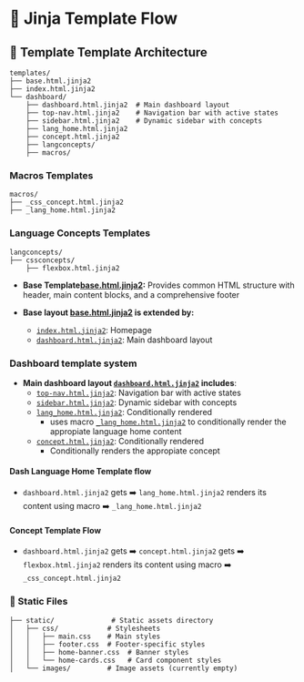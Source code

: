 # 🪭 Jinja Template Flow

## 📰 Template Template Architecture
```
templates/
├── base.html.jinja2          
├── index.html.jinja2          
└── dashboard/                
    ├── dashboard.html.jinja2  # Main dashboard layout
    ├── top-nav.html.jinja2    # Navigation bar with active states
    ├── sidebar.html.jinja2    # Dynamic sidebar with concepts
    ├── lang_home.html.jinja2
    ├── concept.html.jinja2
    ├── langconcepts/
    ├── macros/
```

### Macros Templates
    macros/
    ├── _css_concept.html.jinja2
    ├── _lang_home.html.jinja2


### Language Concepts Templates
    langconcepts/
    ├── cssconcepts/
        ├── flexbox.html.jinja2

- **Base Template[base.html.jinja2](./templates/base.html.jinja2):** Provides common HTML structure with header, main content blocks, and a comprehensive footer


- **Base layout [base.html.jinja2](./templates/base.html.jinja2) is extended by:**
    - [`index.html.jinja2`](./templates/index.html.jinja2): Homepage
    - [`dashboard.html.jinja2`](./templates/dashboard/dashboard.html.jinja2): Main dashboard layout


### Dashboard template system 
- **Main dashboard layout [`dashboard.html.jinja2`](./templates/dashboard/dashboard.html.jinja2) includes**:
    - [`top-nav.html.jinja2`](./templates/dashboard/top-nav.html.jinja2): Navigation bar with active states
    - [`sidebar.html.jinja2`](./templates/dashboard/sidebar.html.jinja2): Dynamic sidebar with concepts
    - [`lang_home.html.jinja2`](): Conditionally rendered
        - uses macro [`_lang_home.html.jinja2`]() to conditionally render the appropiate language home content 
    - [`concept.html.jinja2`](): Conditionally rendered
        - Conditionally renders the appropiate concept


#### Dash Language Home Template flow
- `dashboard.html.jinja2` gets ➡️ `lang_home.html.jinja2` renders its content using macro ➡️  `_lang_home.html.jinja2`
#### Concept Template Flow
- `dashboard.html.jinja2` gets ➡️ `concept.html.jinja2` gets ➡️ `flexbox.html.jinja2` renders its content using macro ➡️ `_css_concept.html.jinja2`







### 📑 Static Files
```
├── static/              # Static assets directory
│   ├── css/            # Stylesheets
│   │   ├── main.css    # Main styles
│   │   ├── footer.css  # Footer-specific styles
│   │   ├── home-banner.css  # Banner styles
│   │   └── home-cards.css   # Card component styles
│   └── images/         # Image assets (currently empty)
```